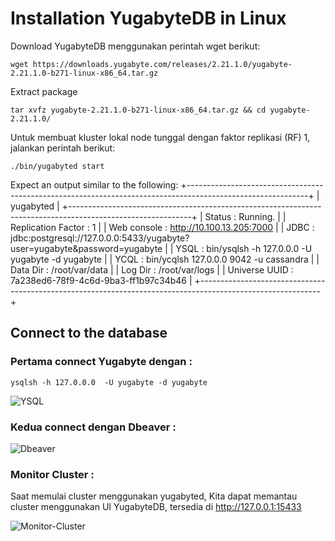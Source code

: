 # Installation YugabyteDB in Linux

Download YugabyteDB menggunakan perintah wget berikut:

```
wget https://downloads.yugabyte.com/releases/2.21.1.0/yugabyte-2.21.1.0-b271-linux-x86_64.tar.gz
```

Extract package

```
tar xvfz yugabyte-2.21.1.0-b271-linux-x86_64.tar.gz && cd yugabyte-2.21.1.0/
```

Untuk membuat kluster lokal node tunggal dengan faktor replikasi (RF) 1, jalankan perintah berikut:

```
./bin/yugabyted start
```

Expect an output similar to the following:
+------------------------------------------------------------------------------------------------------------+
|                                                 yugabyted                                                  |
+------------------------------------------------------------------------------------------------------------+
| Status              : Running.                                                                             |
| Replication Factor  : 1                                                                                    |
| Web console         : http://10.100.13.205:7000                                                            |
| JDBC                : jdbc:postgresql://127.0.0.0:5433/yugabyte?user=yugabyte&password=yugabyte        |
| YSQL                : bin/ysqlsh -h 127.0.0.0  -U yugabyte -d yugabyte                                 |
| YCQL                : bin/ycqlsh 127.0.0.0 9042 -u cassandra                                           |
| Data Dir            : /root/var/data                                                                       |
| Log Dir             : /root/var/logs                                                                       |
| Universe UUID       : 7a238ed6-78f9-4c6d-9ba3-ff1b97c34b46                                                 |
+------------------------------------------------------------------------------------------------------------+

## Connect to the database

### Pertama connect Yugabyte dengan : 

```
ysqlsh -h 127.0.0.0  -U yugabyte -d yugabyte
```

![YSQL](https://github.com/user-attachments/assets/1967c661-23d8-4143-a13c-c32a275d2e86)

### Kedua connect dengan Dbeaver : 

![Dbeaver](https://github.com/user-attachments/assets/f4490a84-13e1-43a3-a323-fad56050726e)

### Monitor Cluster : 

Saat memulai cluster menggunakan yugabyted, Kita dapat memantau cluster menggunakan UI YugabyteDB, tersedia di http://127.0.0.1:15433

![Monitor-Cluster](https://github.com/user-attachments/assets/31a3d2aa-d86a-4d58-8975-a91d085e9fc6)


